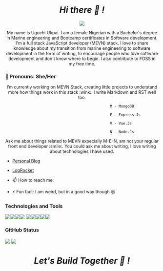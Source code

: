 <h1 align='center'><i>Hi there 👋 !</i></h1>

<div align="center">
<img src=https://fiverr-res.cloudinary.com/images/t_main1,q_auto,f_auto,q_auto,f_auto/gigs/139342650/original/d6f207059618517eadd7347980331a5b02b7a306/be-your-software-engineer-or-software-developer-and-web-application-developer.jpg>
</div>

<p align='center'>My name is Ugochi Ukpai. 
I am a female Nigerian with a Bachelor's degree in Marine engineering and Bootcamp certificates in Software development. I'm a full stack JavaScript developer (MEVN) stack. I love to share knowledge about my transition from marine engineering to software development in the form of writing, to encourage people who love software development and don't know where to begin. I also contribute to FOSS in my free time.</p>

###  :girl: Pronouns: She/Her

<p align='center'>I’m currently working on MEVN Stack, creating little projects to understand more how things work in this stack :wink:. I write Markdown and RST well too.</p>

                                                    M - MongoDB

                                                    E - Express.Js

                                                    V - Vue.Js

                                                    N - Node.Js

<p align='center'>Ask me about things related to MEVN expecially M-E-N, am not your regular front end developer :smile:. You could ask me about writing, I love writing about technologies I have used.</p>

   - [Personal Blog](http://hannydevelop.hashnode.dev/)
   - [LogRocket](https://blog.logrocket.com/author/ukpaiugochi/)

- 📫 How to reach me:

- ⚡ Fun fact: I am weird, but in a good way though :heart_eyes:

### Technologies and Tools

![](https://img.shields.io/badge/<Code>-<Vue>-informational?style=flat&logo=<LOGO_NAME>&logoColor=white&color=2bbc8a)![](https://img.shields.io/badge/<Code>-<Express>-informational?style=flat&logo=<LOGO_NAME>&logoColor=white&color=2bbc8a)![](https://img.shields.io/badge/<Code>-<Vanilla_JavaScript>-informational?style=flat&logo=<LOGO_NAME>&logoColor=white&color=2bbc8a)![](https://img.shields.io/badge/<Technology>-<Node_Js>-informational?style=flat&logo=<LOGO_NAME>&logoColor=white&color=2bbc8a)
![](https://img.shields.io/badge/<Technology>-<MongoDB>-informational?style=flat&logo=<LOGO_NAME>&logoColor=white&color=2bbc8a)![](https://img.shields.io/badge/<Shell>-<Bash>-informational?style=flat&logo=<LOGO_NAME>&logoColor=white&color=2bbc8a)![](https://img.shields.io/badge/<Markup>-<HTML>-informational?style=flat&logo=<LOGO_NAME>&logoColor=white&color=2bbc8a)![](https://img.shields.io/badge/<Markup>-<Markdown>-informational?style=flat&logo=<LOGO_NAME>&logoColor=white&color=2bbc8a)![](https://img.shields.io/badge/<Text>-<RST>-informational?style=flat&logo=<LOGO_NAME>&logoColor=white&color=2bbc8a)


### GitHub Status

<a href="https://github.com/hannydevelop/github-readme-stats">
  <img align="center" src="https://github-readme-stats.vercel.app/api/top-langs/?username=hannydevelop&show_icons=true&theme=radical" />
</a>
<a href="https://github.com/anuraghazra/convoychat">
  <img align="center" src="https://github-readme-stats.vercel.app/api?username=hannydevelop&show_icons=true&theme=radical" />
</a>

<h1 align='center'><i>Let's Build Together 👋 !</i></h1>


<!--
**hannydevelop/hannydevelop** is a ✨ _special_ ✨ repository because its `README.md` (this file) appears on your GitHub profile.
-->
